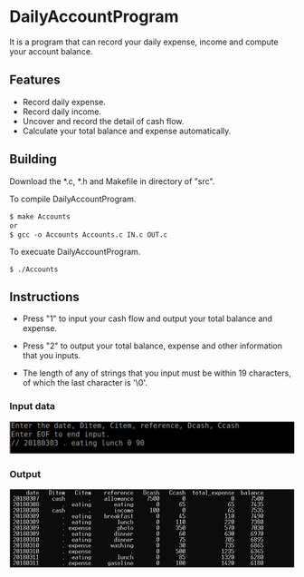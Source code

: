 # DailyAccountProgram
It is a program that can record your daily expense, income and compute your account balance.

## Features
* Record daily expense.
* Record daily income.
* Uncover and record the detail of cash flow.
* Calculate your total balance and expense automatically.

## Building
Download the *.c, *.h and Makefile in directory of "src".

To compile DailyAccountProgram.
<pre><code>$ make Accounts
or
$ gcc -o Accounts Accounts.c IN.c OUT.c
</code></pre>

To execuate DailyAccountProgram.
<pre><code>$ ./Accounts
</code></pre>

## Instructions
* Press "1" to input your cash flow and output your total balance and expense.

* Press "2" to output your total balance, expense and other information that you inputs.

* The length of any of strings that you input must be within 19 characters, of which the last character is '\0'.

### Input data
![圖片5](https://github.com/EasonWuTPE/DailyAccountProgram/blob/master/pics/%E5%9C%96%E7%89%875.png)
### Output
![圖片1](https://github.com/EasonWuTPE/DailyAccountProgram/blob/master/pics/%E5%9C%96%E7%89%872.png)
